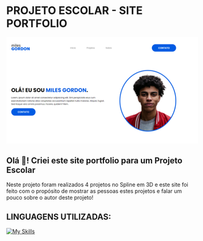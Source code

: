 # PROJETO ESCOLAR - SITE PORTFOLIO

<img src="images/Capturar.PNG">

## Olá 👋! Criei este site portfolio para um Projeto Escolar
Neste projeto foram realizados 4 projetos no Spline em 3D e este site foi feito com o propósito de mostrar as pessoas estes projetos e falar um pouco sobre o autor deste projeto!

## LINGUAGENS UTILIZADAS:<br/>
[![My Skills](https://skillicons.dev/icons?i=js,html,css)](https://skillicons.dev)
